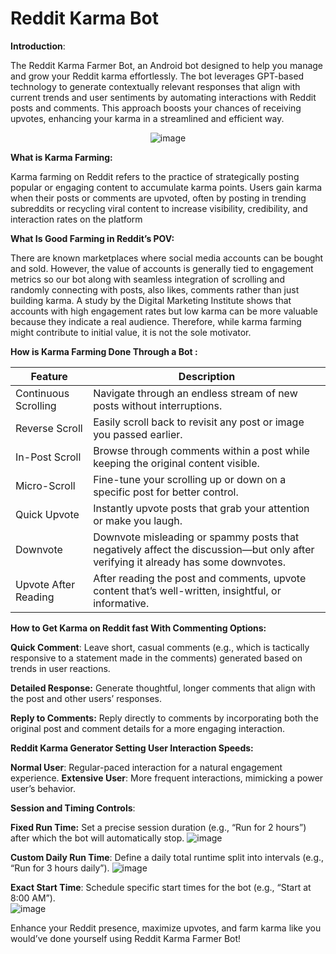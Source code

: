 <p align="center">
  <h1>Reddit Karma Bot</h1>
</p>

**Introduction**: 

The Reddit Karma Farmer Bot, an Android bot designed to help you manage and grow your Reddit karma effortlessly. The bot leverages GPT-based technology to generate contextually relevant responses that align with current trends and user sentiments by automating interactions with Reddit posts and comments. This approach boosts your chances of receiving upvotes, enhancing your karma in a streamlined and efficient way. 


<p align="center">
  <img src="https://github.com/user-attachments/assets/3e91b0d2-0a2f-4a10-99cc-5be27cdf0427" alt="image">
</p>





**What is Karma Farming:**

Karma farming on Reddit refers to the practice of strategically posting popular or engaging content to accumulate karma points. Users gain karma when their posts or comments are upvoted, often by posting in trending subreddits or recycling viral content to increase visibility, credibility, and interaction rates on the platform 
 
**What Is Good Farming in Reddit’s POV:** 
 
There are known marketplaces where social media accounts can be bought and sold. However, the value of accounts is generally tied to engagement metrics so our bot along with seamless integration of scrolling and randomly connecting with posts, also likes, comments rather than just building karma. A study by the Digital Marketing Institute shows that accounts with high engagement rates but low karma can be more valuable because they indicate a real audience. Therefore, while karma farming might contribute to initial value, it is not the sole motivator. 
 
 
 
 
**How is Karma Farming Done Through a Bot :** 

  
| Feature          | Description                                                                                                  |
|------------------|--------------------------------------------------------------------------------------------------------------|
| Continuous Scrolling | Navigate through an endless stream of new posts without interruptions.                                     |
| Reverse Scroll   | Easily scroll back to revisit any post or image you passed earlier.                                           |
| In-Post Scroll   | Browse through comments within a post while keeping the original content visible.                             |
| Micro-Scroll     | Fine-tune your scrolling up or down on a specific post for better control.                                    |
| Quick Upvote     | Instantly upvote posts that grab your attention or make you laugh.                                            |
| Downvote         | Downvote misleading or spammy posts that negatively affect the discussion—but only after verifying it already has some downvotes. |
| Upvote After Reading | After reading the post and comments, upvote content that’s well-written, insightful, or informative.        |

 
**How to Get Karma on Reddit fast With Commenting Options:**

  
**Quick Comment**: Leave short, casual comments (e.g., which is tactically responsive to a statement made in the comments) generated based on trends in user reactions.
 
**Detailed Response:** Generate thoughtful, longer comments that align with the post and other users’ responses. 

**Reply to Comments:** Reply directly to comments by incorporating both the original post and comment details for a more engaging interaction. 
 
**Reddit Karma Generator Setting User Interaction Speeds:**

**Normal User**: Regular-paced interaction for a natural engagement experience. 
**Extensive User**: More frequent interactions, mimicking a power user’s behavior. 

 
**Session and Timing Controls**: 
 
  
**Fixed Run Time:** Set a precise session duration (e.g., “Run for 2 hours”) after which the bot will automatically stop. 
  ![image](https://github.com/user-attachments/assets/36ecd225-0f39-4a4d-b6f2-91947e502fdd)


**Custom Daily Run Time**: Define a daily total runtime split into intervals (e.g., “Run for 3 hours daily”). 
  ![image](https://github.com/user-attachments/assets/5b61a998-f233-46f6-b33a-df6685b14bbb)


**Exact Start Time**: Schedule specific start times for the bot (e.g., “Start at 8:00 AM”). 	 
  ![image](https://github.com/user-attachments/assets/1fc4bf18-fd9d-4d1e-815f-978518bdbd7d)


 
 
Enhance your Reddit presence, maximize upvotes, and farm karma like you would’ve done yourself using Reddit Karma Farmer Bot! 
